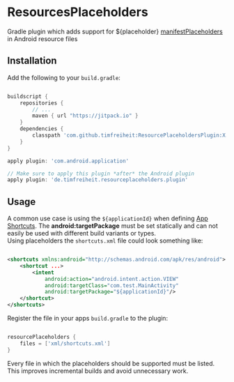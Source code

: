ResourcesPlaceholders
======

Gradle plugin which adds support for ${placeholder} [manifestPlaceholders](https://developer.android.com/studio/build/manifest-build-variables.html) in Android resource files   

Installation
------------

Add the following to your `build.gradle`:

```gradle

buildscript {
    repositories {
        // ...
        maven { url "https://jitpack.io" }
    }
    dependencies {
        classpath 'com.github.timfreiheit:ResourcePlaceholdersPlugin:X.X.X'
    }
}

apply plugin: 'com.android.application'

// Make sure to apply this plugin *after* the Android plugin
apply plugin: 'de.timfreiheit.resourceplaceholders.plugin'

```

Usage
------------

A common use case is using the ``` ${applicationId} ``` when defining [App Shortcuts](https://developer.android.com/preview/shortcuts.html).
The **android:targetPackage** must be set statically and can not easily be used with different build variants or types.  
Using placeholders the ``` shortcuts.xml ``` file could look something like:

```xml

<shortcuts xmlns:android="http://schemas.android.com/apk/res/android">
    <shortcut ...>
        <intent
            android:action="android.intent.action.VIEW"
            android:targetClass="com.test.MainActivity"
            android:targetPackage="${applicationId}"/>
    </shortcut>
</shortcuts>

```

Register the file in your apps ``` build.gradle ``` to the plugin:

```gradle

resourcePlaceholders {
    files = ['xml/shortcuts.xml']
}

```

Every file in which the placeholders should be supported must be listed.
This improves incremental builds and avoid unnecessary work.
